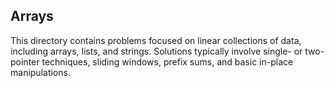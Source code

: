 ## Arrays

This directory contains problems focused on linear collections of data, including arrays, lists, and strings. Solutions typically involve single- or two-pointer techniques, sliding windows, prefix sums, and basic in-place manipulations.